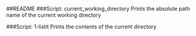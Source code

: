 ##README
###Script: current_working_directory
Prints the absolute path name of the current working directory

###Script: 1-listit
Prints the contents of the current directory

